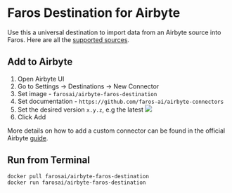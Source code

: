 # Faros Destination for Airbyte

Use this a universal destination to import data from an Airbyte source into Faros.
Here are all the [supported sources](https://github.com/faros-ai/airbyte-connectors/tree/main/destinations/faros-destination/src/converters).

## Add to Airbyte

1. Open Airbyte UI
2. Go to Settings -> Destinations -> New Connector
3. Set image - `farosai/airbyte-faros-destination`
4. Set documentation - `https://github.com/faros-ai/airbyte-connectors`
5. Set the desired version `x.y.z`, e.g the latest [![](https://img.shields.io/docker/v/farosai/airbyte-faros-destination?color=blue&label=docker)](https://hub.docker.com/r/farosai/airbyte-faros-destination/tags)
6. Click Add

More details on how to add a custom connector can be found in the official Airbyte [guide](https://docs.airbyte.com/integrations/custom-connectors).

## Run from Terminal

```shell
docker pull farosai/airbyte-faros-destination
docker run farosai/airbyte-faros-destination
```
